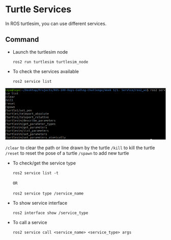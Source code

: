 # Turtle Services

In ROS turtlesim, you can use different services.

## Command 
- Launch the turtlesim node
    ```
    ros2 run turtlesim turtlesim_node
    ```
- To check the services available
  ```
  ros2 service list
  ```
![Turtle Services](turtle_services.png)

`/clear` to clear the path or line drawn by the turtle
`/kill` to kill the turtle
`/reset` to reset the pose of a turtle
`/spawn` to add new turtle

- To check/get the service type
  ```
  ros2 service list -t

  OR

  ros2 service type /service_name
  ```
- To show service interface
  ```
  ros2 interface show /service_type
  ```
- To call a service
  ```
  ros2 service call <service_name> <service_type> args
  ```